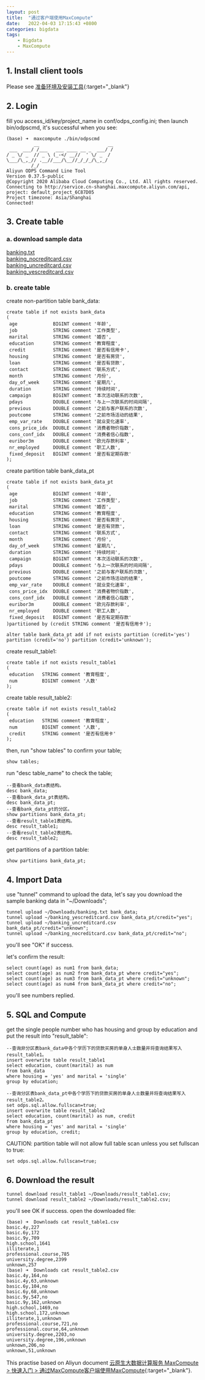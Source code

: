 ```yaml
---
layout: post
title:  "通过客户端使用MaxCompute"
date:   2022-04-03 17:15:43 +0800
categories: bigdata
tags:
    - Bigdata
    - MaxCompute
---
```


## 1. Install client tools
Please see [准备环境及安装工具](https://help.aliyun.com/document_detail/252783.htm?spm=a2c4g.11186623.0.0.56eeb13a0ZEnht#task-2074973){:target="_blank"}

## 2. Login
fill you access_id/key/project_name in conf/odps_config.ini;
then launch bin/odpscmd, it's successful when you see:
```shell
(base) ➜  maxcompute ./bin/odpscmd
          __                         __
 ___  ___/ /___   ___ ____ __ _  ___/ /
/ _ \/ _  // _ \ (_-</ __//  ' \/ _  /
\___/\_,_// .__//___/\__//_/_/_/\_,_/
         /_/
Aliyun ODPS Command Line Tool
Version 0.37.5-public
@Copyright 2020 Alibaba Cloud Computing Co., Ltd. All rights reserved.
Connecting to http://service.cn-shanghai.maxcompute.aliyun.com/api, project: default_project_6C87D05
Project timezone: Asia/Shanghai
Connected!
```

## 3. Create table
### a. download sample data
[banking.txt](https://docs-aliyun.cn-hangzhou.oss.aliyun-inc.com/cn/shujia/0.2.00/assets/pic/data-develop/banking.txt?spm=a2c4g.11186623.0.0.5bd4125d30UnyI&file=banking.txt)<br/>
[banking_nocreditcard.csv](https://docs-aliyun.cn-hangzhou.oss.aliyun-inc.com/assets/attach/170609/cn_zh/1621396708253/banking_nocreditcard.csv?spm=a2c4g.11186623.0.0.5bd4125d30UnyI&file=banking_nocreditcard.csv)<br/>
[banking_uncreditcard.csv](https://docs-aliyun.cn-hangzhou.oss.aliyun-inc.com/assets/attach/170609/cn_zh/1621396728129/banking_uncreditcard.csv?spm=a2c4g.11186623.0.0.5bd4125d30UnyI&file=banking_uncreditcard.csv)<br/>
[banking_yescreditcard.csv](https://docs-aliyun.cn-hangzhou.oss.aliyun-inc.com/assets/attach/170609/cn_zh/1621396745372/banking_yescreditcard.csv?spm=a2c4g.11186623.0.0.5bd4125d30UnyI&file=banking_yescreditcard.csv)

### b. create table

create non-partition table bank_data:
```shell
create table if not exists bank_data
(
 age             BIGINT comment '年龄',
 job             STRING comment '工作类型',
 marital         STRING comment '婚否',
 education       STRING comment '教育程度',
 credit          STRING comment '是否有信用卡',
 housing         STRING comment '是否有房贷',
 loan            STRING comment '是否有贷款',
 contact         STRING comment '联系方式',
 month           STRING comment '月份',
 day_of_week     STRING comment '星期几',
 duration        STRING comment '持续时间',
 campaign        BIGINT comment '本次活动联系的次数',
 pdays           DOUBLE comment '与上一次联系的时间间隔',
 previous        DOUBLE comment '之前与客户联系的次数',
 poutcome        STRING comment '之前市场活动的结果',
 emp_var_rate    DOUBLE comment '就业变化速率',
 cons_price_idx  DOUBLE comment '消费者物价指数',
 cons_conf_idx   DOUBLE comment '消费者信心指数',
 euribor3m       DOUBLE comment '欧元存款利率',
 nr_employed     DOUBLE comment '职工人数',
 fixed_deposit   BIGINT comment '是否有定期存款'
);
```

create partition table bank_data_pt
```shell
create table if not exists bank_data_pt
(
 age             BIGINT comment '年龄',
 job             STRING comment '工作类型',
 marital         STRING comment '婚否',
 education       STRING comment '教育程度',
 housing         STRING comment '是否有房贷',
 loan            STRING comment '是否有贷款',
 contact         STRING comment '联系方式',
 month           STRING comment '月份',
 day_of_week     STRING comment '星期几',
 duration        STRING comment '持续时间',
 campaign        BIGINT comment '本次活动联系的次数',
 pdays           DOUBLE comment '与上一次联系的时间间隔',
 previous        DOUBLE comment '之前与客户联系的次数',
 poutcome        STRING comment '之前市场活动的结果',
 emp_var_rate    DOUBLE comment '就业变化速率',
 cons_price_idx  DOUBLE comment '消费者物价指数',
 cons_conf_idx   DOUBLE comment '消费者信心指数',
 euribor3m       DOUBLE comment '欧元存款利率',
 nr_employed     DOUBLE comment '职工人数',
 fixed_deposit   BIGINT comment '是否有定期存款'
)partitioned by (credit STRING comment '是否有信用卡');

alter table bank_data_pt add if not exists partition (credit='yes') partition (credit='no') partition (credit='unknown');
```

create result_table1:
```shell
create table if not exists result_table1
(
 education   STRING comment '教育程度',
 num         BIGINT comment '人数'
);
```

create table result_table2:
```shell
create table if not exists result_table2
(
 education   STRING comment '教育程度',
 num         BIGINT comment '人数',
 credit      STRING comment '是否有信用卡'
);
```

then, run "show tables" to confirm your table;
```shell
show tables;
```

run "desc table_name" to check the table;
```shell
--查看bank_data表结构。
desc bank_data;
--查看bank_data_pt表结构。
desc bank_data_pt;
--查看bank_data_pt的分区。
show partitions bank_data_pt;
--查看result_table1表结构。
desc result_table1;
--查看result_table2表结构。
desc result_table2;
```

get partitions of a partition table:
```shell
show partitions bank_data_pt;
```

## 4. Import Data
use "tunnel" command to upload the data, let's say you download the sample banking data in "~/Downloads";
```shell
tunnel upload ~/Downloads/banking.txt bank_data;
tunnel upload ~/banking_yescreditcard.csv bank_data_pt/credit="yes";
tunnel upload ~/banking_uncreditcard.csv bank_data_pt/credit="unknown";
tunnel upload ~/banking_nocreditcard.csv bank_data_pt/credit="no";
```
you'll see "OK" if success.

let's confirm the result:
```shell
select count(age) as num1 from bank_data;
select count(age) as num2 from bank_data_pt where credit="yes";
select count(age) as num3 from bank_data_pt where credit="unknown";
select count(age) as num4 from bank_data_pt where credit="no";
```
you'll see numbers replied.

## 5. SQL and Compute
get the single people number who has housing and group by education and put the result into "result_table":
```shell
--查询非分区表bank_data中各个学历下的贷款买房的单身人士数量并将查询结果写入result_table1。
insert overwrite table result_table1
select education, count(marital) as num
from bank_data
where housing = 'yes' and marital = 'single'
group by education;

--查询分区表bank_data_pt中各个学历下的贷款买房的单身人士数量并将查询结果写入result_table2。
set odps.sql.allow.fullscan=true;
insert overwrite table result_table2 
select education, count(marital) as num, credit 
from bank_data_pt 
where housing = 'yes' and marital = 'single'
group by education, credit;
```

CAUTION: partition table will not allow full table scan unless you set fullscan to true:
```shell
set odps.sql.allow.fullscan=true;
```

## 6. Download the result
```shell
tunnel download result_table1 ~/Downloads/result_table1.csv;
tunnel download result_table2 ~/Downloads/result_table2.csv;
```
you'll see OK if success.  open the downloaded file:
```shell
(base) ➜  Downloads cat result_table1.csv
basic.4y,227
basic.6y,172
basic.9y,709
high.school,1641
illiterate,1
professional.course,785
university.degree,2399
unknown,257
(base) ➜  Downloads cat result_table2.csv
basic.4y,164,no
basic.4y,63,unknown
basic.6y,104,no
basic.6y,68,unknown
basic.9y,547,no
basic.9y,162,unknown
high.school,1469,no
high.school,172,unknown
illiterate,1,unknown
professional.course,721,no
professional.course,64,unknown
university.degree,2203,no
university.degree,196,unknown
unknown,206,no
unknown,51,unknown
```

This practise based on Aliyun document [云原生大数据计算服务 MaxCompute > 快速入门 > 通过MaxCompute客户端使用MaxCompute](https://help.aliyun.com/document_detail/252785.html){:target="_blank"}.
